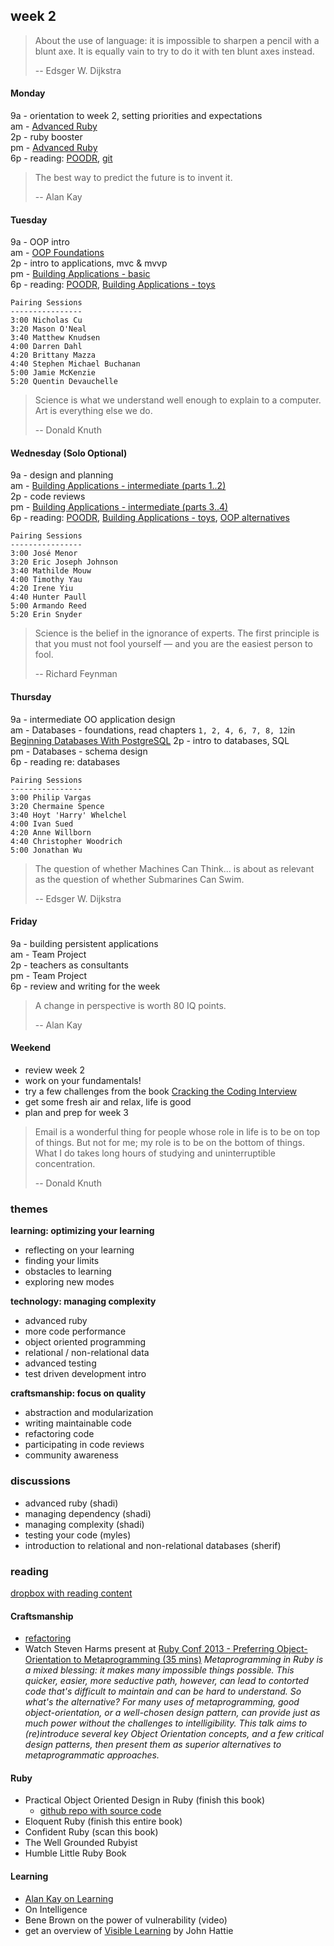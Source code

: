 ## week 2

> About the use of language: it is impossible to sharpen a pencil with a blunt axe. It is equally vain to try to do it with ten blunt axes instead.
> 
> -- Edsger W. Dijkstra

#### Monday
9a - orientation to week 2, setting priorities and expectations  
am - [Advanced Ruby](https://github.com/banana-slugs-2014/week-2-challenge-advanced-ruby)  
2p - ruby booster  
pm - [Advanced Ruby](https://github.com/banana-slugs-2014/week-2-challenge-advanced-ruby)  
6p - reading: [POODR](https://www.dropbox.com/s/edpy25pwtfyeckb/Practical%20Object%20Oriented%20Design%20in%20Ruby.pdf), [git](http://pcottle.github.io/learnGitBranching/)  

> The best way to predict the future is to invent it.
> 
> -- Alan Kay

#### Tuesday
9a - OOP intro  
am - [OOP Foundations](https://github.com/banana-slugs-2014/week-2-challenge-oop-foundations)  
2p - intro to applications, mvc & mvvp  
pm - [Building Applications - basic](https://github.com/banana-slugs-2014/week-2-basic-applications)  
6p - reading: [POODR](https://www.dropbox.com/s/edpy25pwtfyeckb/Practical%20Object%20Oriented%20Design%20in%20Ruby.pdf), [Building Applications - toys](https://github.com/banana-slugs-2014/week-2-challenge-toy-applications)  

```text
Pairing Sessions
----------------
3:00 Nicholas Cu 
3:20 Mason O'Neal 
3:40 Matthew Knudsen
4:00 Darren Dahl
4:20 Brittany Mazza
4:40 Stephen Michael Buchanan
5:00 Jamie McKenzie
5:20 Quentin Devauchelle
```

> Science is what we understand well enough to explain to a computer. Art is everything else we do.
> 
> -- Donald Knuth

#### Wednesday (Solo Optional)
9a - design and planning  
am - [Building Applications - intermediate (parts 1..2)](https://github.com/banana-slugs-2014/week-2-challenge-intermediate-applications)  
2p - code reviews  
pm - [Building Applications - intermediate (parts 3..4)](https://github.com/banana-slugs-2014/week-2-challenge-intermediate-applications)  
6p - reading: [POODR](https://www.dropbox.com/s/edpy25pwtfyeckb/Practical%20Object%20Oriented%20Design%20in%20Ruby.pdf), [Building Applications - toys](https://github.com/banana-slugs-2014/week-2-challenge-toy-applications), [OOP alternatives](http://www.info.ucl.ac.be/~pvr/VanRoyChapter.pdf)  

```text
Pairing Sessions
----------------
3:00 José Menor 
3:20 Eric Joseph Johnson
3:40 Mathilde Mouw
4:00 Timothy Yau
4:20 Irene Yiu
4:40 Hunter Paull
5:00 Armando Reed
5:20 Erin Snyder
```

> Science is the belief in the ignorance of experts.  The first principle is that you must not fool yourself — and you are the easiest person to fool.
> 
> -- Richard Feynman

#### Thursday
9a - intermediate OO application design  
am - Databases - foundations, read chapters `1, 2, 4, 6, 7, 8, 12`in [Beginning Databases With PostgreSQL](https://www.dropbox.com/s/w2jxyygvmre9te3/Beginning%20Databases%20With%20PostgreSQL.pdf) 
2p - intro to databases, SQL  
pm - Databases - schema design  
6p - reading re: databases  

```text
Pairing Sessions
----------------
3:00 Philip Vargas 
3:20 Chermaine Spence
3:40 Hoyt 'Harry' Whelchel
4:00 Ivan Sued
4:20 Anne Willborn
4:40 Christopher Woodrich
5:00 Jonathan Wu
```

> The question of whether Machines Can Think... is about as relevant as the question of whether Submarines Can Swim.
> 
> -- Edsger W. Dijkstra

#### Friday
9a - building persistent applications  
am - Team Project  
2p - teachers as consultants  
pm - Team Project  
6p - review and writing for the week  

> A change in perspective is worth 80 IQ points.
> 
> -- Alan Kay

#### Weekend
- review week 2  
- work on your fundamentals!  
- try a few challenges from the book [Cracking the Coding Interview](https://www.dropbox.com/s/mcoty3rxut46z13/Cracking%20the%20Coding%20Interview.pdf)  
- get some fresh air and relax, life is good  
- plan and prep for week 3  

> Email is a wonderful thing for people whose role in life is to be on top of things. But not for me; my role is to be on the bottom of things. What I do takes long hours of studying and uninterruptible concentration.
> 
> -- Donald Knuth

### themes

**learning: optimizing your learning**  
- reflecting on your learning  
- finding your limits  
- obstacles to learning  
- exploring new modes  

**technology: managing complexity**  
- advanced ruby  
- more code performance  
- object oriented programming  
- relational / non-relational data  
- advanced testing  
- test driven development intro  

**craftsmanship: focus on quality**  
- abstraction and modularization  
- writing maintainable code  
- refactoring code  
- participating in code reviews  
- community awareness  


### discussions

- advanced ruby (shadi)  
- managing dependency (shadi)  
- managing complexity (shadi)  
- testing your code (myles)  
- introduction to relational and non-relational databases (sherif)  


### reading

[dropbox with reading content](https://www.dropbox.com/sh/ldrnf12rpx78eye/Kb1a8z2LFx)

#### Craftsmanship

- [refactoring](http://sourcemaking.com/refactoring)
- Watch Steven Harms present at [Ruby Conf 2013 - Preferring Object-Orientation to Metaprogramming (35 mins)](http://www.youtube.com/watch?v=S3OhoWCnlB0)
*Metaprogramming in Ruby is a mixed blessing: it makes many impossible things possible. This quicker, easier, more seductive path, however, can lead to contorted code that's difficult to maintain and can be hard to understand. So what's the alternative? For many uses of metaprogramming, good object-orientation, or a well-chosen design pattern, can provide just as much power without the challenges to intelligibility. This talk aims to (re)introduce several key Object Orientation concepts, and a few critical design patterns, then present them as superior alternatives to metaprogrammatic approaches.*

#### Ruby

- Practical Object Oriented Design in Ruby (finish this book)
  - [github repo with source code](https://github.com/skmetz/poodr)
- Eloquent Ruby (finish this entire book)
- Confident Ruby (scan this book)
- The Well Grounded Rubyist
- Humble Little Ruby Book

#### Learning

- [Alan Kay on Learning](http://www.youtube.com/watch?v=50L44hEtVos)
- On Intelligence
- Bene Brown on the power of vulnerability (video)
- get an overview of [Visible Learning](http://visible-learning.org/glossary/) by John Hattie
